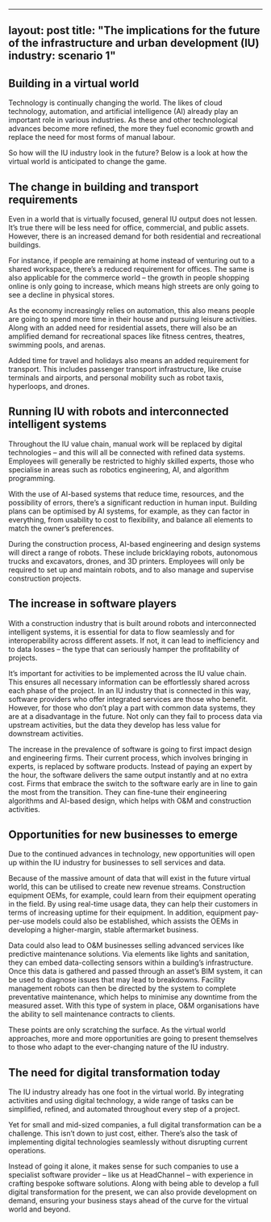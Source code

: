 
---
layout: post
title:  "The implications for the future of the infrastructure and urban development (IU) industry: scenario 1"
---

## Building in a virtual world
Technology is continually changing the world. The likes of cloud technology, automation, and artificial intelligence (AI) already play an important role in various industries. As these and other technological advances become more refined, the more they fuel economic growth and replace the need for most forms of manual labour.

So how will the IU industry look in the future? Below is a look at how the virtual world is anticipated to change the game.

## The change in building and transport requirements
Even in a world that is virtually focused, general IU output does not lessen. It’s true there will be less need for office, commercial, and public assets. However, there is an increased demand for both residential and recreational buildings.

For instance, if people are remaining at home instead of venturing out to a shared workspace, there’s a reduced requirement for offices. The same is also applicable for the commerce world – the growth in people shopping online is only going to increase, which means high streets are only going to see a decline in physical stores.

As the economy increasingly relies on automation, this also means people are going to spend more time in their house and pursuing leisure activities. Along with an added need for residential assets, there will also be an amplified demand for recreational spaces like fitness centres, theatres, swimming pools, and arenas.

Added time for travel and holidays also means an added requirement for transport. This includes passenger transport infrastructure, like cruise terminals and airports, and personal mobility such as robot taxis, hyperloops, and drones.

## Running IU with robots and interconnected intelligent systems
Throughout the IU value chain, manual work will be replaced by digital technologies – and this will all be connected with refined data systems. Employees will generally be restricted to highly skilled experts, those who specialise in areas such as robotics engineering, AI, and algorithm programming.

With the use of AI-based systems that reduce time, resources, and the possibility of errors, there’s a significant reduction in human input. Building plans can be optimised by AI systems, for example, as they can factor in everything, from usability to cost to flexibility, and balance all elements to match the owner’s preferences.

During the construction process, AI-based engineering and design systems will direct a range of robots. These include bricklaying robots, autonomous trucks and excavators, drones, and 3D printers. Employees will only be required to set up and maintain robots, and to also manage and supervise construction projects.

## The increase in software players
With a construction industry that is built around robots and interconnected intelligent systems, it is essential for data to flow seamlessly and for interoperability across different assets. If not, it can lead to inefficiency and to data losses – the type that can seriously hamper the profitability of projects.

It’s important for activities to be implemented across the IU value chain. This ensures all necessary information can be effortlessly shared across each phase of the project. In an IU industry that is connected in this way, software providers who offer integrated services are those who benefit. However, for those who don’t play a part with common data systems, they are at a disadvantage in the future. Not only can they fail to process data via upstream activities, but the data they develop has less value for downstream activities.

The increase in the prevalence of software is going to first impact design and engineering firms. Their current process, which involves bringing in experts, is replaced by software products. Instead of paying an expert by the hour, the software delivers the same output instantly and at no extra cost. Firms that embrace the switch to the software early are in line to gain the most from the transition. They can fine-tune their engineering algorithms and AI-based design, which helps with O&M and construction activities.

## Opportunities for new businesses to emerge
Due to the continued advances in technology, new opportunities will open up within the IU industry for businesses to sell services and data.

Because of the massive amount of data that will exist in the future virtual world, this can be utilised to create new revenue streams. Construction equipment OEMs, for example, could learn from their equipment operating in the field. By using real-time usage data, they can help their customers in terms of increasing uptime for their equipment. In addition, equipment pay-per-use models could also be established, which assists the OEMs in developing a higher-margin, stable aftermarket business.

Data could also lead to O&M businesses selling advanced services like predictive maintenance solutions. Via elements like lights and sanitation, they can embed data-collecting sensors within a building’s infrastructure. Once this data is gathered and passed through an asset’s BIM system, it can be used to diagnose issues that may lead to breakdowns. Facility management robots can then be directed by the system to complete preventative maintenance, which helps to minimise any downtime from the measured asset. With this type of system in place, O&M organisations have the ability to sell maintenance contracts to clients.

These points are only scratching the surface. As the virtual world approaches, more and more opportunities are going to present themselves to those who adapt to the ever-changing nature of the IU industry.

## The need for digital transformation today
The IU industry already has one foot in the virtual world. By integrating activities and using digital technology, a wide range of tasks can be simplified, refined, and automated throughout every step of a project.

Yet for small and mid-sized companies, a full digital transformation can be a challenge. This isn’t down to just cost, either. There’s also the task of implementing digital technologies seamlessly without disrupting current operations.

Instead of going it alone, it makes sense for such companies to use a specialist software provider – like us at HeadChannel – with experience in crafting bespoke software solutions. Along with being able to develop a full digital transformation for the present, we can also provide development on demand, ensuring your business stays ahead of the curve for the virtual world and beyond.
